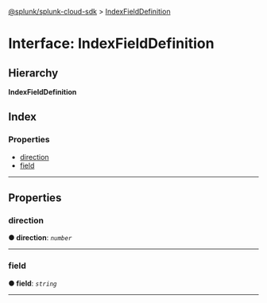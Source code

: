 [@splunk/splunk-cloud-sdk](../README.md) > [IndexFieldDefinition](../interfaces/indexfielddefinition.md)

# Interface: IndexFieldDefinition

## Hierarchy

**IndexFieldDefinition**

## Index

### Properties

* [direction](indexfielddefinition.md#direction)
* [field](indexfielddefinition.md#field)

---

## Properties

<a id="direction"></a>

###  direction

**● direction**: *`number`*

___
<a id="field"></a>

###  field

**● field**: *`string`*

___

